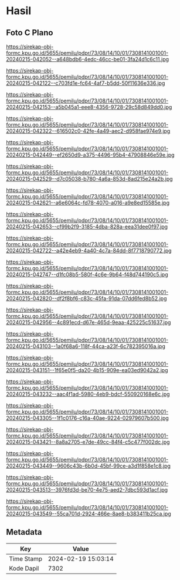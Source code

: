 # Hasil

## Foto C Plano

https://sirekap-obj-formc.kpu.go.id/5655/pemilu/pdpr/73/08/14/10/01/7308141001001-20240215-042052--a648bdb6-4edc-46cc-be01-3fa24d1c6c11.jpg

https://sirekap-obj-formc.kpu.go.id/5655/pemilu/pdpr/73/08/14/10/01/7308141001001-20240215-042122--c703fd1e-fc64-4af7-b5dd-50f11636e336.jpg

https://sirekap-obj-formc.kpu.go.id/5655/pemilu/pdpr/73/08/14/10/01/7308141001001-20240215-042153--a5b045a1-eee8-4356-9728-29c58d849dd0.jpg

https://sirekap-obj-formc.kpu.go.id/5655/pemilu/pdpr/73/08/14/10/01/7308141001001-20240215-042322--616502c0-42fe-4a49-aec2-d958fae974e9.jpg

https://sirekap-obj-formc.kpu.go.id/5655/pemilu/pdpr/73/08/14/10/01/7308141001001-20240215-042449--ef2650d9-a375-4496-95b4-47908846e59e.jpg

https://sirekap-obj-formc.kpu.go.id/5655/pemilu/pdpr/73/08/14/10/01/7308141001001-20240215-042529--d7c05038-b780-4a6a-853d-8ad215e24a2b.jpg

https://sirekap-obj-formc.kpu.go.id/5655/pemilu/pdpr/73/08/14/10/01/7308141001001-20240215-042621--a6e6064c-fd78-4070-a016-a9e8ed15585e.jpg

https://sirekap-obj-formc.kpu.go.id/5655/pemilu/pdpr/73/08/14/10/01/7308141001001-20240215-042653--cf99b2f9-3185-4dba-828a-eea31dee0f97.jpg

https://sirekap-obj-formc.kpu.go.id/5655/pemilu/pdpr/73/08/14/10/01/7308141001001-20240215-042722--a42e4eb9-4a40-4c7a-84dd-8f7718790772.jpg

https://sirekap-obj-formc.kpu.go.id/5655/pemilu/pdpr/73/08/14/10/01/7308141001001-20240215-042747--d1fc08b5-580f-4c6e-9b64-f48d744190c5.jpg

https://sirekap-obj-formc.kpu.go.id/5655/pemilu/pdpr/73/08/14/10/01/7308141001001-20240215-042820--df2f8bf6-c83c-45fa-91da-07dd6fed8b52.jpg

https://sirekap-obj-formc.kpu.go.id/5655/pemilu/pdpr/73/08/14/10/01/7308141001001-20240215-042956--4c891ecd-d67e-465d-9eaa-425225c51637.jpg

https://sirekap-obj-formc.kpu.go.id/5655/pemilu/pdpr/73/08/14/10/01/7308141001001-20240215-043103--1a0f68a6-118f-44ca-a23f-6c782395016a.jpg

https://sirekap-obj-formc.kpu.go.id/5655/pemilu/pdpr/73/08/14/10/01/7308141001001-20240215-043151--1f65e0f5-da20-4b15-909e-ea03ed9042a2.jpg

https://sirekap-obj-formc.kpu.go.id/5655/pemilu/pdpr/73/08/14/10/01/7308141001001-20240215-043232--aac4f1ad-5980-4eb9-bdcf-550920168e6c.jpg

https://sirekap-obj-formc.kpu.go.id/5655/pemilu/pdpr/73/08/14/10/01/7308141001001-20240215-043305--1f1c0176-c16a-40ae-9224-02979607b500.jpg

https://sirekap-obj-formc.kpu.go.id/5655/pemilu/pdpr/73/08/14/10/01/7308141001001-20240215-043421--8a8a2705-e7de-49cc-84f4-c5c477f002dc.jpg

https://sirekap-obj-formc.kpu.go.id/5655/pemilu/pdpr/73/08/14/10/01/7308141001001-20240215-043449--9606c43b-6b0d-45bf-99ce-a3d1f858e1c8.jpg

https://sirekap-obj-formc.kpu.go.id/5655/pemilu/pdpr/73/08/14/10/01/7308141001001-20240215-043513--3976fd3d-be70-4e75-aed2-7dbc593d1acf.jpg

https://sirekap-obj-formc.kpu.go.id/5655/pemilu/pdpr/73/08/14/10/01/7308141001001-20240215-043549--55ca701d-2924-466e-8ae8-b383411b25ca.jpg


## Metadata

| Key        | Value               |
| ---------- | ------------------- |
| Time Stamp | 2024-02-19 15:03:14 |
| Kode Dapil | 7302                |



